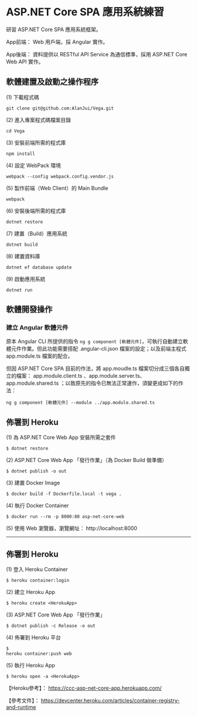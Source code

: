 # ASP.NET Core SPA 應用系統練習

研習 ASP.NET Core SPA 應用系統框架。

App前端：
  Web 用戶端，採 Angular 實作。

App後端：
  資料提供以 RESTful API Service 為通信標準，採用 ASP.NET Core Web API 實作。

 ## 軟體建置及啟動之操作程序

(1) 下載程式碼

```
git clone git@github.com:AlanJui/Vega.git
```

(2) 進入專案程式碼檔案目錄

```
cd Vega
```

(3) 安裝前端所需的程式庫

```
npm install
```

(4) 設定 WebPack 環境

```
webpack --config webpack.config.vendor.js
```

(5) 製作前端（Web Client）的 Main Bundle

```
webpack
```

(6) 安裝後端所需的程式庫

```
dotnet restore
```

(7) 建置（Build）應用系統

```
dotnet build
```

(8) 建置資料庫

```
dotnet ef database update
```

(9) 啟動應用系統

```
dotnet run
```

## 軟體開發操作

### 建立 Angular 軟體元件

原本 Angular CLI 所提供的指令 `ng g component [軟體元件]`，可執行自動建立軟體元件作業。但此功能需要搭配 .angular-cli.json 檔案的設定；以及前端主程式 app.module.ts 檔案的配合。

但因 ASP.NET Core SPA 目前的作法，將 app.moudle.ts 檔案切分成三個各自獨立的檔案： app.module.client.ts 、app.module.server.ts、app.module.shared.ts ；以致原先的指令已無法正常運作，須變更成如下的作法：

```
ng g component [軟體元件] --module ../app.module.shared.ts
```

## 佈署到 Heroku

(1) 為 ASP.NET Core Web App 安裝所需之套件
```
$ dotnet restore
```

(2) ASP.NET Core Web App 「發行作業」（為 Docker Build 做準備）
```
$ dotnet publish -o out
```

(3) 建置 Docker Image
```
$ docker build -f Dockerfile.local -t vega .
```

(4) 執行 Docker Container
```
$ docker run --rm -p 8000:80 asp-net-core-web
```

(5) 使用 Web 瀏覽器，瀏覽網址： http://localhost:8000


------

## 佈署到 Heroku

(1) 登入 Heroku Container
```
$ heroku container:login
```

(2) 建立 Heroku App
```
$ heroku create <HerokuApp>
```

(3) ASP.NET Core Web App 「發行作業」
```
$ dotnet publish -c Release -o out
```

(4) 佈署到 Heroku 平台
```
$ 
heroku container:push web
```

(5) 執行 Heroku App
```
$ heroku open -a <HerokuApp>
```

【Heroku參考】： https://ccc-asp-net-core-app.herokuapp.com/

【參考文件】： https://devcenter.heroku.com/articles/container-registry-and-runtime